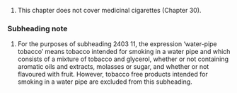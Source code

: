 1. This chapter does not cover medicinal cigarettes (Chapter 30).

### Subheading note

1. For the purposes of subheading 2403 11, the expression ‘water-pipe tobacco’ means tobacco intended for smoking in a water pipe and which consists of a mixture of tobacco and glycerol, whether or not containing aromatic oils and extracts, molasses or sugar, and whether or not flavoured with fruit. However, tobacco free products intended for smoking in a water pipe are excluded from this subheading.
